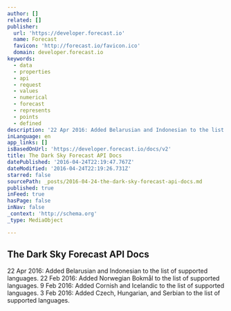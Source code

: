 ```yaml
---
author: []
related: []
publisher:
  url: 'https://developer.forecast.io'
  name: Forecast
  favicon: 'http://forecast.io/favicon.ico'
  domain: developer.forecast.io
keywords:
  - data
  - properties
  - api
  - request
  - values
  - numerical
  - forecast
  - represents
  - points
  - defined
description: '22 Apr 2016: Added Belarusian and Indonesian to the list of supported languages. 22 Feb 2016: Added Norwegian Bokmål to the list of supported languages. 9 Feb 2016: Added Cornish and Icelandic to the list of supported languages. 3 Feb 2016: Added Czech, Hungarian, and Serbian to the list of supported languages.'
inLanguage: en
app_links: []
isBasedOnUrl: 'https://developer.forecast.io/docs/v2'
title: The Dark Sky Forecast API Docs
datePublished: '2016-04-24T22:19:47.767Z'
dateModified: '2016-04-24T22:19:26.731Z'
starred: false
sourcePath: _posts/2016-04-24-the-dark-sky-forecast-api-docs.md
published: true
inFeed: true
hasPage: false
inNav: false
_context: 'http://schema.org'
_type: MediaObject

---
```

<article style=""><h1>The Dark Sky Forecast API Docs</h1><p>22 Apr 2016: Added Belarusian and Indonesian to the list of supported languages. 22 Feb 2016: Added Norwegian Bokmål to the list of supported languages. 9 Feb 2016: Added Cornish and Icelandic to the list of supported languages. 3 Feb 2016: Added Czech, Hungarian, and Serbian to the list of supported languages.</p></article>
